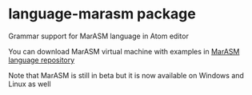 # language-marasm package

Grammar support for MarASM language in Atom editor

You can download MarASM virtual machine with examples in
[MarASM language repository](https://bitbucket.org/marasm/mvm)

Note that MarASM is still in beta but it is now available on Windows and Linux as well

